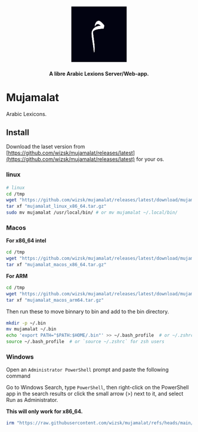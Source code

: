 <p align="center"><a src="https://github.com/wizsk/mujamalat/releases/latest"><img src="./pub/fav.png" width="150"></a></p>

<h4 align="center">A libre Arabic Lexions Server/Web-app.</h4>

# Mujamalat

Arabic Lexicons.


## Install

Download the laset version from [https://github.com/wizsk/mujamalat/releases/latest](https://github.com/wizsk/mujamalat/releases/latest) for your os.

### linux

```bash
# linux
cd /tmp
wget "https://github.com/wizsk/mujamalat/releases/latest/download/mujamalat_linux_x86_64.tar.gz"
tar xf "mujamalat_linux_x86_64.tar.gz"
sudo mv mujamalat /usr/local/bin/ # or mv mujamalat ~/.local/bin/
```


### Macos

**For x86_64 intel**

```sh
cd /tmp
wget "https://github.com/wizsk/mujamalat/releases/latest/download/mujamalat_macos_x86_64.tar.gz"
tar xf "mujamalat_macos_x86_64.tar.gz"
```
**For ARM**

```sh
cd /tmp
wget "https://github.com/wizsk/mujamalat/releases/latest/download/mujamalat_macos_arm64.tar.gz"
tar xf "mujamalat_macos_arm64.tar.gz"
```
Then run these to move binnary to bin and add to the bin directory.

```sh
mkdir -p ~/.bin
mv mujamalat ~/.bin
echo 'export PATH="$PATH:$HOME/.bin"' >> ~/.bash_profile  # or ~/.zshrc for zsh users
source ~/.bash_profile  # or `source ~/.zshrc` for zsh users
```

### Windows

Open an `Administrator PowerShell` prompt and paste the following command

Go to Windows Search, type `PowerShell`, then right-click on the PowerShell app
in the search results or click the small arrow (>) next to it, and select Run as Administrator.

**This will only work for x86_64.**

```ps1
irm "https://raw.githubusercontent.com/wizsk/mujamalat/refs/heads/main/install.ps1" | iex
```
